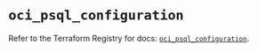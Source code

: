 # `oci_psql_configuration`

Refer to the Terraform Registry for docs: [`oci_psql_configuration`](https://registry.terraform.io/providers/oracle/oci/6.18.0/docs/resources/psql_configuration).
